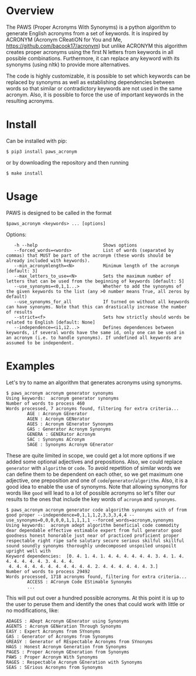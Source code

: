 # Overview

The PAWS (Proper Acronyms With Synonyms) is a python algorithm to generate English acronyms from a set of keywords. It is inspired by ACRONYM (Acronym CReatiON for You and Me, https://github.com/bacook17/acronym) but unlike ACRONYM this algorithm creates proper acronyms using the first N letters from keywords in all possible combinations. Furthermore, it can replace any keyword with its synonyms (using nltk) to provide more alternatives.

The code is highly customizable, it is possible to set which keywords can be replaced by synonyms as well as establishing dependencies between words so that similar or contradictory keywords are not used in the same acronym. Also, it is possible to force the use of important keywords in the resulting acronyms.

# Install

Can be installed with pip:
```
$ pip3 install paws_acronym
```
or by downloading the repository and then running
```
$ make install
```

# Usage

PAWS is designed to be called in the format
```
$paws_acronym <keywords> ... [options]
```

Options:                                                                       
```
   -h --help                         Shows options
   --forced_words=<words>            List of words (separated by commas) that MUST be part of the acronym (these words should be already included with keywords).
   --min_acronymlength=<N>           Minimum length of the acronym [default: 3]
   --max_letters_to_use=<N>          Sets the maximum number of letters that can be used from the beginning of keywords [default: 5]
   --use_synonyms=<0,1,1...>         Whether to add the synonyms of the given keywords to the list (any >0 number means True, all zeros by default)
   --use_synonyms_for_all            If turned on without all keywords can have synonyms. Note that this can drastically increase the number of results
   --strict=<f>                      Sets how strictly should words be related to English [default: None]
   --independence=<i1,i2...>         Defines dependences between keywords, if several words have the same id, only one can be used in an acronym (i.e. to handle synonyms). If undefined all keywords are assumed to be independent.
```
# Examples

Let's try to name an algorithm that generates acronyms using synonyms.
```
$ paws_acronym acronym generator synonyms
Using keywords:  acronym generator synonyms
Number of words to process 460
Words processed, 7 acronyms found, filtering for extra criteria...
        AGE : Acronym GEnerator
        AGEN : Acronym GENerator
        AGES : Acronym GEnerator Synonyms
        GAS : Generator Acronym Synonyms
        GENERA : GENERator Acronym
        SAC : Synonyms ACronym
        SAGE : Synonyms Acronym GEnerator
```
These are quite limited in scope, we could get a lot more options if we added some optional adjectives and prepositions. Also, we could replace `generator` with `algorithm` or `code`. To avoid repetition of similar words we can define them to be dependent on each other, so we get maximum one adjective, one preposition and one of `code`/`generator`/`algorithm`. Also, it is a good idea to enable the use of synonyms. Note that allowing synonyms for words like `good` will lead to a lot of possible acronyms so let's filter our results to the ones that include the key words of `acronym` and `synonyms`. 
```
$ paws_acronym acronym generator code algorithm synonyms with of from good proper --independence=0,1,1,1,2,3,3,3,4,4 --use_synonyms=0,0,0,0,0,1,1,1,1,1 --forced_words=acronym,synonyms
Using keywords:  acronym adept algorithm beneficial code commodity dear dependable effective estimable expert from full generator good goodness honest honorable just near of practiced proficient proper respectable right ripe safe salutary secure serious skilful skillful sound soundly synonyms thoroughly undecomposed unspoiled unspoilt upright well with
Keyword dependencies:  [0. 4. 1. 4. 1. 4. 4. 4. 4. 4. 4. 3. 4. 1. 4. 4. 4. 4. 4. 4. 3. 4. 4. 4.
 4. 4. 4. 4. 4. 4. 4. 4. 4. 4. 4. 2. 4. 4. 4. 4. 4. 4. 3.]
Number of words to process 29492
Words processed, 1718 acronyms found, filtering for extra criteria...
        ACCESS : ACronym Code EStimable Synonyms
        ...
```
This will put out over a hundred possible acronyms. At this point it is up to the user to peruse them and identify the ones that could work with little or no modifications, like:
```
ADAGES : ADept Acronym GEnerator using Synonyms
AGENTS : Acronym GENeration Through Synonyms
EASY : Expert Acronyms from SYnonyms
GAS : Generator of Acronyms from Synonyms
GREASY : Generator of REspectable Acronyms from SYnonyms
HAGS : Honest Acronym Generation from Synonyms
PAGES : Proper Acronym GEneration from Synonyms
PAWS : Proper Acronym With Synonyms
RAGES : Respectable Acronym GEneration with Synonyms
SEAS : SErious Acronyms from Synonyms
```